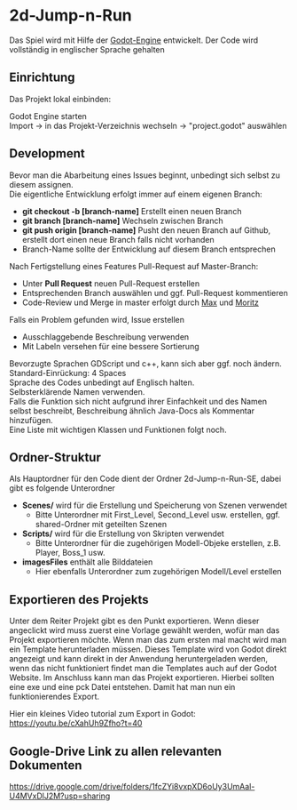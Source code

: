 # 2d-Jump-n-Run
Das Spiel wird mit Hilfe der [Godot-Engine](https://godotengine.org/) entwickelt.
Der Code wird vollständig in englischer Sprache gehalten
## Einrichtung
Das Projekt lokal einbinden:

Godot Engine starten<br>
Import -> in das Projekt-Verzeichnis wechseln -> "project.godot" auswählen
## Development
Bevor man die Abarbeitung eines Issues beginnt, unbedingt sich selbst zu diesem assignen. <br/>
Die eigentliche Entwicklung erfolgt immer auf einem eigenen Branch:
* **git checkout -b \[branch-name\]** Erstellt einen neuen Branch
* **git branch \[branch-name\]** Wechseln zwischen Branch
* **git push origin \[branch-name\]** Pusht den neuen Branch auf Github, erstellt dort einen neue Branch falls nicht vorhanden
* Branch-Name sollte der Entwicklung auf diesem Branch entsprechen<br/>

Nach Fertigstellung eines Features Pull-Request auf Master-Branch:
* Unter **Pull Request** neuen Pull-Request erstellen
* Entsprechenden Branch auswählen und ggf. Pull-Request kommentieren
* Code-Review und Merge in master erfolgt durch [Max](https://github.com/rxt30) und [Moritz](https://github.com/Firomaeor)<br/>

Falls ein Problem gefunden wird, Issue erstellen
* Ausschlaggebende Beschreibung verwenden
* Mit Labeln versehen für eine bessere Sortierung<br/>

Bevorzugte Sprachen GDScript und c++, kann sich aber ggf. noch ändern.<br/>
Standard-Einrückung: 4 Spaces<br/>
Sprache des Codes unbedingt auf Englisch halten.<br/>
Selbsterklärende Namen verwenden.<br/>
Falls die Funktion sich nicht aufgrund ihrer Einfachkeit und des Namen selbst beschreibt, Beschreibung ähnlich Java-Docs als Kommentar hinzufügen.</br>
Eine Liste mit wichtigen Klassen und Funktionen folgt noch.<br/>

## Ordner-Struktur
Als Hauptordner für den Code dient der Ordner 2d-Jump-n-Run-SE, dabei gibt es folgende Unterordner
* **Scenes/** wird für die Erstellung und Speicherung von Szenen verwendet
  * Bitte Unterordner mit First_Level, Second_Level usw. erstellen, ggf. shared-Ordner mit geteilten Szenen
* **Scripts/** wird für die Erstellung von Skripten verwendet
  * Bitte Unterordner für die zugehörigen Modell-Objeke erstellen, z.B. Player, Boss_1 usw.
* **imagesFiles** enthält alle Bilddateien
  * Hier ebenfalls Unterordner zum zugehörigen Modell/Level erstellen

## Exportieren des Projekts
Unter dem Reiter Projekt gibt es den Punkt exportieren. Wenn dieser angeclickt wird muss zuerst eine Vorlage gewählt werden, wofür man das Projekt exportieren möchte.
Wenn man das zum ersten mal macht wird man ein Template herunterladen müssen. Dieses Template wird von Godot direkt angezeigt und kann direkt in der Anwendung heruntergeladen werden, wenn das nicht funktioniert findet man die Templates auch auf der Godot Website. Im Anschluss kann man das Projekt exportieren. Hierbei sollten eine exe und eine pck Datei entstehen. Damit hat man nun ein funktionierendes Export.

Hier ein kleines Video tutorial zum Export in Godot:
https://youtu.be/cXahUh9Zfho?t=40

## Google-Drive Link zu allen relevanten Dokumenten
https://drive.google.com/drive/folders/1fcZYi8vxpXD6oUy3UmAal-U4MVxDlJ2M?usp=sharing
